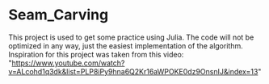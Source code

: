 # Seam_Carving
This project is used to get some practice using Julia. The code will not be optimized in any way, just the easiest implementation of the algorithm.
Inspiration for this project was taken from this video: "https://www.youtube.com/watch?v=ALcohd1q3dk&list=PLP8iPy9hna6Q2Kr16aWPOKE0dz9OnsnIJ&index=13"



